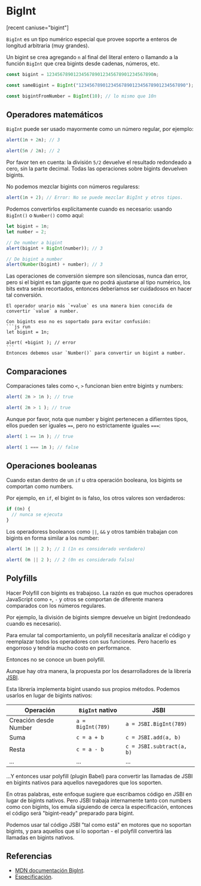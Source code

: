 # BigInt

[recent caniuse="bigint"]

`BigInt` es un tipo numérico especial que provee soporte a enteros de longitud arbitraria (muy grandes).

Un bigint se crea agregando `n` al final del literal entero o llamando a la función `BigInt` que crea bigints desde cadenas, números, etc.

```js
const bigint = 1234567890123456789012345678901234567890n;

const sameBigint = BigInt("1234567890123456789012345678901234567890");

const bigintFromNumber = BigInt(10); // lo mismo que 10n
```

## Operadores matemáticos

`BigInt` puede ser usado mayormente como un número regular, por ejemplo:

```js run
alert(1n + 2n); // 3

alert(5n / 2n); // 2
```

Por favor ten en cuenta: la división `5/2` devuelve el resultado redondeado a cero, sin la parte decimal. Todas las operaciones sobre bigints devuelven bigints.

No podemos mezclar bigints con números regularess:

```js run
alert(1n + 2); // Error: No se puede mezclar BigInt y otros tipos.
```

Podemos convertirlos explícitamente cuando es necesario: usando `BigInt()` o `Number()` como aquí:

```js run
let bigint = 1n;
let number = 2;

// De number a bigint
alert(bigint + BigInt(number)); // 3

// De bigint a number
alert(Number(bigint) + number); // 3
```

Las operaciones de conversión siempre son silenciosas, nunca dan error, pero si el bigint es tan gigante que no podrá ajustarse al tipo numérico, los bits extra serán recortados, entonces deberíamos ser cuidadosos en hacer tal conversión.

````smart header="El unario más no tiene soporte en bigints"
El operador unario más `+value` es una manera bien conocida de convertir `value` a number.

Con bigints eso no es soportado para evitar confusión:
```js run
let bigint = 1n;

alert( +bigint ); // error
```
Entonces debemos usar `Number()` para convertir un bigint a number.
````

## Comparaciones

Comparaciones tales como `<`, `>` funcionan bien entre bigints y numbers:

```js run
alert( 2n > 1n ); // true

alert( 2n > 1 ); // true
```

Aunque por favor, nota que number y bigint pertenecen a difierntes tipos, ellos pueden ser iguales `==`, pero no estrictamente iguales `===`:

```js run
alert( 1 == 1n ); // true

alert( 1 === 1n ); // false
```

## Operaciones booleanas 

Cuando estan dentro de un `if` u otra operación booleana, los bigints se comportan como numbers.

Por ejemplo, en `if`, el bigint `0n` is falso, los otros valores son verdaderos:

```js run
if (0n) {
  // nunca se ejecuta
}
```

Los operadoress booleanos como `||`, `&&` y otros también trabajan con bigints en forma similar a los number:

```js run
alert( 1n || 2 ); // 1 (1n es considerado verdadero)

alert( 0n || 2 ); // 2 (0n es considerado falso)
```

## Polyfills

Hacer Polyfill con bigints es trabajoso. La razón es que muchos operadores JavaScript como `+`, `-` y otros se comportan de diferente manera comparados con los números regulares.

Por ejemplo, la división de bigints siempre devuelve un bigint (redondeado cuando es necesario).

Para emular tal comportamiento, un polyfill necesitaría analizar el código y reemplazar todos los operadores con sus funciones. Pero hacerlo es engorroso y tendría mucho costo en performance.

Entonces no se conoce un buen polyfill.

Aunque hay otra manera, la propuesta por los desarrolladores de la librería [JSBI](https://github.com/GoogleChromeLabs/jsbi).

Esta librería implementa bigint usando sus propios métodos. Podemos usarlos en lugar de bigints nativos:

| Operación | `BigInt` nativo | JSBI |
|-----------|-----------------|------|
| Creación desde Number | `a = BigInt(789)` | `a = JSBI.BigInt(789)` |
| Suma | `c = a + b` | `c = JSBI.add(a, b)` |
| Resta	| `c = a - b` | `c = JSBI.subtract(a, b)` |
| ... | ... | ... |

...Y entonces usar polyfill (plugin Babel) para convertir las llamadas de JSBI en bigints nativos para aquellos navegadores que los soporten.

En otras palabras, este enfoque sugiere que escribamos código en JSBI en lugar de bigints nativos. Pero JSBI trabaja internamente tanto con numbers como con bigints, los emula siguiendo de cerca la especificación, entonces el código será "bigint-ready" preparado para bigint.

Podemos usar tal código JSBI "tal como está" en motores que no soportan bigints, y para aquellos que sí lo soportan - el polyfill convertirá las llamadas en bigints nativos.

## Referencias

- [MDN documentación BigInt](https://developer.mozilla.org/en-US/docs/Web/JavaScript/Reference/Global_Objects/BigInt).
- [Especificación](https://tc39.es/ecma262/#sec-bigint-objects).
